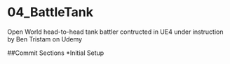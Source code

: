 # 04_BattleTank
Open World head-to-head tank battler contructed in UE4 under instruction by Ben Tristam on Udemy

##Commit Sections
*Initial Setup
